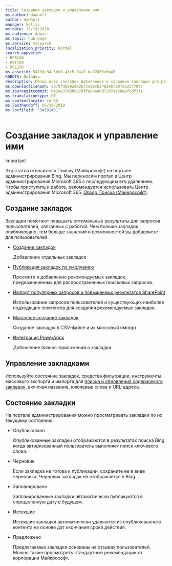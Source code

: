 ```yaml
---
title: Создание закладок и управление ими
ms.author: dawholl
author: dawholl
manager: kellis
ms.date: 12/18/2018
ms.audience: Admin
ms.topic: hub-page
ms.service: mssearch
localization_priority: Normal
search.appverid:
- BFB160
- MET150
- MOE150
ms.assetid: 5479dc34-3de0-41c5-94a7-ba87069e6b43
ROBOTS: NoIndex
description: Обзор всех способов добавления и создания закладок для результатов, связанных с работой, в Поиске (Майкрософт)
ms.openlocfilehash: 5e79fdb892e02673c08c62402e6fa0fea25f70f7
ms.sourcegitcommit: be2e837d9b087bffe6ce40d72d7ae58a8fcdf3fe
ms.translationtype: HT
ms.contentlocale: ru-RU
ms.lasthandoff: 05/30/2019
ms.locfileid: "34591461"
---
```

# <a name="create-and-manage-bookmarks"></a>Создание закладок и управление ими

> [!IMPORTANT]
> Эта статья относится к Поиску (Майкрософт) на портале администрирования Bing. Мы переносим портал в Центр администрирования Microsoft 365 с последующим его удалением. Чтобы приступить к работе, рекомендуется использовать Центр администрирования Microsoft 365. [Обзор Поиска (Майкрософт)](overview-microsoft-search.md).
    
## <a name="create-bookmarks"></a>Создание закладок

Закладки помогают повышать оптимальные результаты для запросов пользователей, связанных с работой. Чем больше закладок опубликовано, тем больше значений и возможностей вы добавляете для пользователей.
  
- [Создание закладок](create-bookmarks.md)
    
    Добавление отдельных закладок.
    
- [Публикация закладок по умолчанию](publish-default-bookmarks.md)
    
    Просмотр и добавление рекомендуемых закладок, предназначенных для распространенных поисковых запросов.
    
- [Импорт популярных запросов и повышенных результатов SharePoint](import-sharepoint-promoted-results-and-top-queries.md)
    
    Использование запросов пользователей и существующих наиболее подходящих элементов для создания рекомендуемых закладок.
    
- [Массовое создание закладок](bulk-create-bookmarks.md)
    
    Создание закладок в CSV-файле и их массовый импорт.
    
- [Интеграция PowerApps](integrate-powerapps.md)
    
    Добавление бизнес-приложений в закладки.
    
## <a name="manage-bookmarks"></a>Управление закладками

Используйте состояние закладок, средства фильтрации, инструменты массового экспорта и импорта для [поиска и обновления содержимого закладок](manage-bookmarks.md), включая название, ключевые слова и URL-адреса.
  
## <a name="bookmark-status"></a>Состояние закладки

На портале администрирования можно просматривать закладки по их текущему состоянию:
  
- Опубликовано
    
    Опубликованные закладки отображаются в результатах поиска Bing, когда авторизованный пользователь выполняет поиск ключевого слова.
    
- Черновик
    
    Если закладка не готова к публикации, сохраните ее в виде черновика. Черновик закладок не отображается в Bing.
    
- Запланировано
    
    Запланированные закладки автоматически публикуются в определенную дату в будущем.
    
- Истекшие
    
    Истекшие закладки автоматически удаляются из опубликованного контента на основе дат окончания срока действия.
    
- Предложено
    
    Предлагаемые закладки основаны на отзывах пользователей. Можно также просмотреть стандартные рекомендации от корпорации Майкрософт.

  

